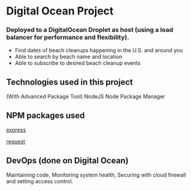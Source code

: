 # Digital Ocean Project
### Deployed to a DigitalOcean Droplet as host (using a load balancer for performance and flexibility).
- Find dates of beach cleanups happening in the U.S. and around you
- Able to search by beach name and location
- Able to subscribe to desired beach cleanup events

## Technologies used in this project
(With Advanced Package Tool)
NodeJS
Node Package Manager

## NPM packages used

[express](https://www.npmjs.com/package/express)

[request](https://www.npmjs.com/package/request)

## DevOps (done on Digital Ocean)
Maintaining code, Monitoring system health, Securing with cloud firewall and setting access control.

